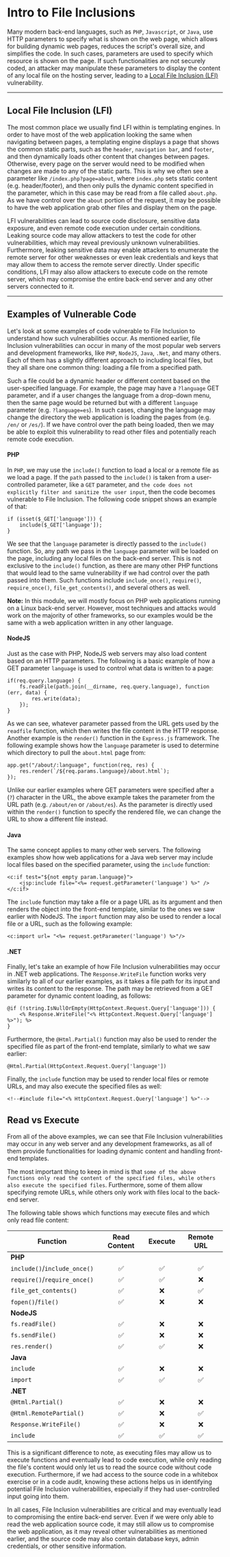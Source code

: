 
<h1>Intro to File Inclusions</h1>
<p>Many modern back-end languages, such as <code>PHP</code>, <code>Javascript</code>, or <code>Java</code>, use HTTP parameters to specify what is shown on the web page, which allows for building dynamic web pages, reduces the script's overall size, and simplifies the code. In such cases, parameters are used to specify which resource is shown on the page. If such functionalities are not securely coded, an attacker may manipulate these parameters to display the content of any local file on the hosting server, leading to a <a href="https://owasp.org/www-project-web-security-testing-guide/v42/4-Web_Application_Security_Testing/07-Input_Validation_Testing/11.1-Testing_for_Local_File_Inclusion">Local File Inclusion (LFI)</a> vulnerability.</p>
<hr/>
<h2>Local File Inclusion (LFI)</h2>
<p>The most common place we usually find LFI within is templating engines. In order to have most of the web application looking the same when navigating between pages, a templating engine displays a page that shows the common static parts, such as the <code>header</code>, <code>navigation bar</code>, and <code>footer</code>, and then dynamically loads other content that changes between pages. Otherwise, every page on the server would need to be modified when changes are made to any of the static parts. This is why we often see a parameter like <code>/index.php?page=about</code>, where <code>index.php</code> sets static content (e.g. header/footer), and then only pulls the dynamic content specified in the parameter, which in this case may be read from a file called <code>about.php</code>. As we have control over the <code>about</code> portion of the request, it may be possible to have the web application grab other files and display them on the page.</p>
<p>LFI vulnerabilities can lead to source code disclosure, sensitive data exposure, and even remote code execution under certain conditions. Leaking source code may allow attackers to test the code for other vulnerabilities, which may reveal previously unknown vulnerabilities. Furthermore, leaking sensitive data may enable attackers to enumerate the remote server for other weaknesses or even leak credentials and keys that may allow them to access the remote server directly. Under specific conditions, LFI may also allow attackers to execute code on the remote server, which may compromise the entire back-end server and any other servers connected to it.</p>
<hr/>
<h2>Examples of Vulnerable Code</h2>
<p>Let's look at some examples of code vulnerable to File Inclusion to understand how such vulnerabilities occur. As mentioned earlier, file Inclusion vulnerabilities can occur in many of the most popular web servers and development frameworks, like <code>PHP</code>, <code>NodeJS</code>, <code>Java</code>, <code>.Net</code>, and many others. Each of them has a slightly different approach to including local files, but they all share one common thing: loading a file from a specified path.</p>
<p>Such a file could be a dynamic header or different content based on the user-specified language. For example, the page may have a <code>?language</code> GET parameter, and if a user changes the language from a drop-down menu, then the same page would be returned but with a different <code>language</code> parameter (e.g. <code>?language=es</code>). In such cases, changing the language may change the directory the web application is loading the pages from (e.g. <code>/en/</code> or <code>/es/</code>). If we have control over the path being loaded, then we may be able to exploit this vulnerability to read other files and potentially reach remote code execution.</p>
<h4>PHP</h4>
<p>In <code>PHP</code>, we may use the <code>include()</code> function to load a local or a remote file as we load a page. If the <code>path</code> passed to the <code>include()</code> is taken from a user-controlled parameter, like a <code>GET</code> parameter, and <code>the code does not explicitly filter and sanitize the user input</code>, then the code becomes vulnerable to File Inclusion. The following code snippet shows an example of that:</p>
<pre><code class="language-php">if (isset($_GET['language'])) {
    include($_GET['language']);
}
</code></pre>
<p>We see that the <code>language</code> parameter is directly passed to the <code>include()</code> function. So, any path we pass in the <code>language</code> parameter will be loaded on the page, including any local files on the back-end server. This is not exclusive to the <code>include()</code> function, as there are many other PHP functions that would lead to the same vulnerability if we had control over the path passed into them. Such functions include <code>include_once()</code>, <code>require()</code>, <code>require_once()</code>, <code>file_get_contents()</code>, and several others as well.</p>
<div class="card bg-light">
<div class="card-body">
<p class="mb-0"><b>Note:</b> In this module, we will mostly focus on PHP web applications running on a Linux back-end server. However, most techniques and attacks would work on the majority of other frameworks, so our examples would be the same with a web application written in any other language.</p>
</div>
</div>
<h4>NodeJS</h4>
<p>Just as the case with PHP, NodeJS web servers may also load content based on an HTTP parameters. The following is a basic example of how a GET parameter <code>language</code> is used to control what data is written to a page:</p>
<pre><code class="language-javascript">if(req.query.language) {
    fs.readFile(path.join(__dirname, req.query.language), function (err, data) {
        res.write(data);
    });
}
</code></pre>
<p>As we can see, whatever parameter passed from the URL gets used by the <code>readfile</code> function, which then writes the file content in the HTTP response. Another example is the <code>render()</code> function in the <code>Express.js</code> framework. The following example shows how the <code>language</code> parameter is used to determine which directory to pull the <code>about.html</code> page from:</p>
<pre><code class="language-js">app.get("/about/:language", function(req, res) {
    res.render(`/${req.params.language}/about.html`);
});
</code></pre>
<p>Unlike our earlier examples where GET parameters were specified after a (<code>?</code>) character in the URL, the above example takes the parameter from the URL path (e.g. <code>/about/en</code> or <code>/about/es</code>). As the parameter is directly used within the <code>render()</code> function to specify the rendered file, we can change the URL to show a different file instead.</p>
<h4>Java</h4>
<p>The same concept applies to many other web servers. The following examples show how web applications for a Java web server may include local files based on the specified parameter, using the <code>include</code> function:</p>
<pre><code class="language-jsp">&lt;c:if test="${not empty param.language}"&gt;
    &lt;jsp:include file="&lt;%= request.getParameter('language') %&gt;" /&gt;
&lt;/c:if&gt;
</code></pre>
<p>The <code>include</code> function may take a file or a page URL as its argument and then renders the object into the front-end template, similar to the ones we saw earlier with NodeJS. The <code>import</code> function may also be used to render a local file or a URL, such as the following example:</p>
<pre><code class="language-jsp">&lt;c:import url= "&lt;%= request.getParameter('language') %&gt;"/&gt;
</code></pre>
<h4>.NET</h4>
<p>Finally, let's take an example of how File Inclusion vulnerabilities may occur in .NET web applications. The <code>Response.WriteFile</code> function works very similarly to all of our earlier examples, as it takes a file path for its input and writes its content to the response. The path may be retrieved from a GET parameter for dynamic content loading, as follows:</p>
<pre><code class="language-cs">@if (!string.IsNullOrEmpty(HttpContext.Request.Query['language'])) {
    &lt;% Response.WriteFile("&lt;% HttpContext.Request.Query['language'] %&gt;"); %&gt; 
}
</code></pre>
<p>Furthermore, the <code>@Html.Partial()</code> function may also be used to render the specified file as part of the front-end template, similarly to what we saw earlier:</p>
<pre><code class="language-cs">@Html.Partial(HttpContext.Request.Query['language'])
</code></pre>
<p>Finally, the <code>include</code> function may be used to render local files or remote URLs, and may also execute the specified files as well:</p>
<pre><code class="language-cs">&lt;!--#include file="&lt;% HttpContext.Request.Query['language'] %&gt;"--&gt;
</code></pre>
<h2>Read vs Execute</h2>
<p>From all of the above examples, we can see that File Inclusion vulnerabilities may occur in any web server and any development frameworks, as all of them provide functionalities for loading dynamic content and handling front-end templates.</p>
<p>The most important thing to keep in mind is that <code>some of the above functions only read the content of the specified files, while others also execute the specified files</code>. Furthermore, some of them allow specifying remote URLs, while others only work with files local to the back-end server.</p>
<p>The following table shows which functions may execute files and which only read file content:</p>
<table>
<thead>
<tr>
<th><strong>Function</strong></th>
<th align="center"><strong>Read Content</strong></th>
<th align="center"><strong>Execute</strong></th>
<th align="center"><strong>Remote URL</strong></th>
</tr>
</thead>
<tbody>
<tr>
<td><strong>PHP</strong></td>
<td align="center"></td>
<td align="center"></td>
<td align="center"></td>
</tr>
<tr>
<td><code>include()</code>/<code>include_once()</code></td>
<td align="center">✅</td>
<td align="center">✅</td>
<td align="center">✅</td>
</tr>
<tr>
<td><code>require()</code>/<code>require_once()</code></td>
<td align="center">✅</td>
<td align="center">✅</td>
<td align="center">❌</td>
</tr>
<tr>
<td><code>file_get_contents()</code></td>
<td align="center">✅</td>
<td align="center">❌</td>
<td align="center">✅</td>
</tr>
<tr>
<td><code>fopen()</code>/<code>file()</code></td>
<td align="center">✅</td>
<td align="center">❌</td>
<td align="center">❌</td>
</tr>
<tr>
<td><strong>NodeJS</strong></td>
<td align="center"></td>
<td align="center"></td>
<td align="center"></td>
</tr>
<tr>
<td><code>fs.readFile()</code></td>
<td align="center">✅</td>
<td align="center">❌</td>
<td align="center">❌</td>
</tr>
<tr>
<td><code>fs.sendFile()</code></td>
<td align="center">✅</td>
<td align="center">❌</td>
<td align="center">❌</td>
</tr>
<tr>
<td><code>res.render()</code></td>
<td align="center">✅</td>
<td align="center">✅</td>
<td align="center">❌</td>
</tr>
<tr>
<td><strong>Java</strong></td>
<td align="center"></td>
<td align="center"></td>
<td align="center"></td>
</tr>
<tr>
<td><code>include</code></td>
<td align="center">✅</td>
<td align="center">❌</td>
<td align="center">❌</td>
</tr>
<tr>
<td><code>import</code></td>
<td align="center">✅</td>
<td align="center">✅</td>
<td align="center">✅</td>
</tr>
<tr>
<td><strong>.NET</strong></td>
<td align="center"></td>
<td align="center"></td>
<td align="center"></td>
</tr>
<tr>
<td><code>@Html.Partial()</code></td>
<td align="center">✅</td>
<td align="center">❌</td>
<td align="center">❌</td>
</tr>
<tr>
<td><code>@Html.RemotePartial()</code></td>
<td align="center">✅</td>
<td align="center">❌</td>
<td align="center">✅</td>
</tr>
<tr>
<td><code>Response.WriteFile()</code></td>
<td align="center">✅</td>
<td align="center">❌</td>
<td align="center">❌</td>
</tr>
<tr>
<td><code>include</code></td>
<td align="center">✅</td>
<td align="center">✅</td>
<td align="center">✅</td>
</tr>
</tbody>
</table>
<p>This is a significant difference to note, as executing files may allow us to execute functions and eventually lead to code execution, while only reading the file's content would only let us to read the source code without code execution. Furthermore, if we had access to the source code in a whitebox exercise or in a code audit, knowing these actions helps us in identifying potential File Inclusion vulnerabilities, especially if they had user-controlled input going into them.</p>
<p>In all cases, File Inclusion vulnerabilities are critical and may eventually lead to compromising the entire back-end server. Even if we were only able to read the web application source code, it may still allow us to compromise the web application, as it may reveal other vulnerabilities as mentioned earlier, and the source code may also contain database keys, admin credentials, or other sensitive information.</p>
